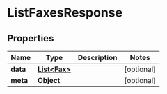

# ListFaxesResponse


## Properties

| Name | Type | Description | Notes |
|------------ | ------------- | ------------- | -------------|
|**data** | [**List&lt;Fax&gt;**](Fax.md) |  |  [optional] |
|**meta** | **Object** |  |  [optional] |



